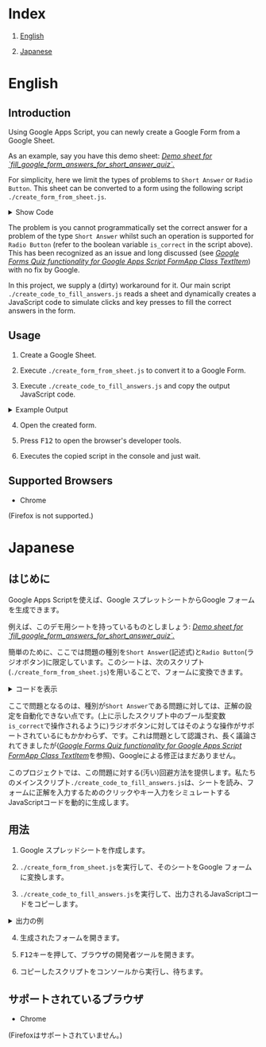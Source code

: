 # Index

1. [English](#english)

2. [Japanese](#japanese)

# English 

## Introduction

Using Google Apps Script, you can newly create a Google Form from a Google Sheet.

As an example, say you have this demo sheet: [*Demo sheet for \`fill_google_form_answers_for_short_answer_quiz\`.*](https://docs.google.com/spreadsheets/d/1n4QRk7uA0Q4U_T4oEK3sLEApvdj8qPbHO7ZQRSvhV-A/edit?usp=sharing)

For simplicity, here we limit the types of problems to `Short Answer` or `Radio Button`. This sheet can be converted to a form using the following script `./create_form_from_sheet.js`.

<details>
<summary>Show Code</summary>

```javascript
function createGoogleForm(){

    const sheet_name = 'Problem Data';
    
    const cells = SpreadsheetApp.getActiveSpreadsheet().getSheetByName(sheet_name).getDataRange().getValues();
  
    const form_title = `${cells[2][1]}_${Math.random()}`;
    console.log(`Creating the form [ ${form_title} ]...`);
    const Form = FormApp.create(form_title);

    Form.setDescription(cells[3][1]);
    Form.setIsQuiz(true)

    const num_problems = cells[0][10];
    const problem_start_index = 7;

    for (let i = problem_start_index; i < problem_start_index + num_problems; ++i) {
        
        const problem_type  = cells[i][2];
        const problem_title = cells[i][4];
        const answer        = cells[i][5];

        if (problem_type == 'Short Answer') {

            Form.addTextItem().setTitle(problem_title);

        } else if (problem_type == 'Radio Button') {

            const radio   = Form.addMultipleChoiceItem().setTitle(problem_title);
            const options = [];

            let j = 7;
            while (true) {
                const option = cells[i][j++];
                if (option == '') {
                    break;
                }
                let is_correct = false;
                if (option == answer) {
                    is_correct = true;
                }
                options.push(radio.createChoice(option, is_correct));
            }

            radio.setChoices(options)
            
        }

    }
    
}
```
</details>

The problem is you cannot programmatically set the correct answer for a problem of the type `Short Answer` whilst such an operation is supported for `Radio Button` (refer to the boolean variable `is_correct` in the script above). This has been recognized as an issue and long discussed (see [*Google Forms Quiz functionality for Google Apps Script FormApp Class TextItem*](https://issuetracker.google.com/issues/117437423)) with no fix by Google.

In this project, we supply a (dirty) workaround for it. Our main script `./create_code_to_fill_answers.js` reads a sheet and dynamically creates a JavaScript code to simulate clicks and key presses to fill the correct answers in the form.

## Usage

1. Create a Google Sheet.

2. Execute `./create_form_from_sheet.js` to convert it to a Google Form.

3. Execute `./create_code_to_fill_answers.js` and copy the output JavaScript code.

<details>
<summary>Example Output</summary>

```javascript
(function() {
    'use strict';

    /*-------------------------------------*/

    /* parameters */

    const is_debug_mode = 1;

    /*-------------------------------------*/

    /* functions */

    function q(parent, css_selector) {
        return parent.querySelector(css_selector);
    }

    function qa(parent, css_selector) {
        return parent.querySelectorAll(css_selector);
    }

    function p(x) {
        if (is_debug_mode) {
            console.log(x);
        }
    }

    function sum(array) {
        return array.reduce((a, b) => { return (a + b); }, 0);
    }

    /*-------------------------------------*/

    /* main */

    //closes all cards
    q(document, 'div.freebirdFormeditorViewPageTitleAndDescription').click();

    const tmp = JSON.parse(`[["Which color will you get when you mix red and blue?","What is the name of the highest mountain in Japan?","What is the name of the country which has the largest population?"],["purple","Mt. Fuji","China"]]`);
    const a_problems = tmp[0];
    const a_answers = tmp[1];

    const cards = qa(document, 'div.freebirdFormeditorViewItemcardRoot');

    const s_problems_to_process = new Set();

    for (let card of cards) {

        const e_problem_title = q(card, 'textarea.appsMaterialWizTextinputTextareaInput.exportTextarea');
        const problem = e_problem_title.getAttribute('data-initial-value');
        const problem_index = a_problems.indexOf(problem);

        //You can speed-up the processing by decreasing each element.
        //Too small a value, however, can cause an incomplete result.
        const a_wait_ms = [
            500,
            500,
            500,
        ];

        if (problem_index != -1) {

            s_problems_to_process.add(problem);

            function fillAnswer() {

                console.log(`🔵 Processing the card [ ${problem} ]...`);

                //expands the card
                e_problem_title.click();

                //clicks the 'Answer key' button
                const e_answer_key = q(card, 'div.appsMaterialWizButtonEl.hasIcon.appsMaterialWizButtonPaperbuttonEl.appsMaterialWizButtonPaperbuttonText.appsMaterialWizButtonPaperbuttonTextColored');
                e_answer_key.click();

                let wait_index = -1;

                window.setTimeout(() => {

                    //inputs the answer
                    let e_answer = q(card, 'input.quantumWizTextinputSimpleinputInput.exportInput');
                    e_answer.click();

                    window.setTimeout(() => {

                        e_answer = q(card, 'input.quantumWizTextinputSimpleinputInput.exportInput'); //Re-select is needed here.
                        document.execCommand('insertText', false, a_answers[problem_index]);

                        //clicks the 'Mark all other answers incorrect' button
                        const e_mark_all_other_answers_incorrect = q(card, 'div.quantumWizTogglePapercheckboxEl.appsMaterialWizTogglePapercheckboxCheckbox.docssharedWizToggleLabeledControl.freebirdThemedCheckbox.freebirdMaterialWidgetsToggleLabeledCheckbox');
                        e_mark_all_other_answers_incorrect.click();

                        window.setTimeout(() => {

                            //clicks the 'Done' button
                            let e_done = qa(card, 'span.appsMaterialWizButtonPaperbuttonLabel.quantumWizButtonPaperbuttonLabel.exportLabel');
                            e_done = e_done[e_done.length - 1];
                            e_done.click();

                            console.log('└ Done.');

                            s_problems_to_process.delete(problem);
                            if (s_problems_to_process.size == 0) {
                                console.log('============');
                                console.log(' Completed. ');
                                console.log('============');
                            } else {
                                console.log(`└ ${s_problems_to_process.size} problems left.`);
                            }

                        }, a_wait_ms[++wait_index]);

                    }, a_wait_ms[++wait_index]);

                }, a_wait_ms[++wait_index]);

            }

            window.setTimeout(fillAnswer, problem_index * (sum(a_wait_ms) * 2));

        }

    }

    /*-------------------------------------*/

})();
```
</details>

4. Open the created form.

5. Press <kbd>F12</kbd> to open the browser's developer tools.

6. Executes the copied script in the console and just wait.

## Supported Browsers

- Chrome

(Firefox is not supported.)

# Japanese

## はじめに

Google Apps Scriptを使えば、Google スプレットシートからGoogle フォームを生成できます。

例えば、このデモ用シートを持っているものとしましょう: [*Demo sheet for \`fill_google_form_answers_for_short_answer_quiz\`.*](https://docs.google.com/spreadsheets/d/1n4QRk7uA0Q4U_T4oEK3sLEApvdj8qPbHO7ZQRSvhV-A/edit?usp=sharing)

簡単のために、ここでは問題の種別を`Short Answer`(記述式)と`Radio Button`(ラジオボタン)に限定しています。このシートは、次のスクリプト(`./create_form_from_sheet.js`)を用いることで、フォームに変換できます。

<details>
<summary>コードを表示</summary>

```javascript
function createGoogleForm(){

    const sheet_name = 'Problem Data';
    
    const cells = SpreadsheetApp.getActiveSpreadsheet().getSheetByName(sheet_name).getDataRange().getValues();
  
    const form_title = `${cells[2][1]}_${Math.random()}`;
    console.log(`Creating the form [ ${form_title} ]...`);
    const Form = FormApp.create(form_title);

    Form.setDescription(cells[3][1]);
    Form.setIsQuiz(true)

    const num_problems = cells[0][10];
    const problem_start_index = 7;

    for (let i = problem_start_index; i < problem_start_index + num_problems; ++i) {
        
        const problem_type  = cells[i][2];
        const problem_title = cells[i][4];
        const answer        = cells[i][5];

        if (problem_type == 'Short Answer') {

            Form.addTextItem().setTitle(problem_title);

        } else if (problem_type == 'Radio Button') {

            const radio   = Form.addMultipleChoiceItem().setTitle(problem_title);
            const options = [];

            let j = 7;
            while (true) {
                const option = cells[i][j++];
                if (option == '') {
                    break;
                }
                let is_correct = false;
                if (option == answer) {
                    is_correct = true;
                }
                options.push(radio.createChoice(option, is_correct));
            }

            radio.setChoices(options)
            
        }

    }
    
}
```
</details>

ここで問題となるのは、種別が`Short Answer`である問題に対しては、正解の設定を自動化できない点です。(上に示したスクリプト中のブール型変数`is_correct`で操作されるように)ラジオボタンに対してはそのような操作がサポートされているにもかかわらず、です。これは問題として認識され、長く議論されてきましたが([*Google Forms Quiz functionality for Google Apps Script FormApp Class TextItem*](https://issuetracker.google.com/issues/117437423)を参照)、Googleによる修正はまだありません。

このプロジェクトでは、この問題に対する(汚い)回避方法を提供します。私たちのメインスクリプト`./create_code_to_fill_answers.js`は、シートを読み、フォームに正解を入力するためのクリックやキー入力をシミュレートするJavaScriptコードを動的に生成します。

## 用法

1. Google スプレッドシートを作成します。

2. `./create_form_from_sheet.js`を実行して、そのシートをGoogle フォームに変換します。

3. `./create_code_to_fill_answers.js`を実行して、出力されるJavaScriptコードをコピーします。

<details>
<summary>出力の例</summary>

```javascript
(function() {
    'use strict';

    /*-------------------------------------*/

    /* parameters */

    const is_debug_mode = 1;

    /*-------------------------------------*/

    /* functions */

    function q(parent, css_selector) {
        return parent.querySelector(css_selector);
    }

    function qa(parent, css_selector) {
        return parent.querySelectorAll(css_selector);
    }

    function p(x) {
        if (is_debug_mode) {
            console.log(x);
        }
    }

    function sum(array) {
        return array.reduce((a, b) => { return (a + b); }, 0);
    }

    /*-------------------------------------*/

    /* main */

    //closes all cards
    q(document, 'div.freebirdFormeditorViewPageTitleAndDescription').click();

    const tmp = JSON.parse(`[["Which color will you get when you mix red and blue?","What is the name of the highest mountain in Japan?","What is the name of the country which has the largest population?"],["purple","Mt. Fuji","China"]]`);
    const a_problems = tmp[0];
    const a_answers = tmp[1];

    const cards = qa(document, 'div.freebirdFormeditorViewItemcardRoot');

    const s_problems_to_process = new Set();

    for (let card of cards) {

        const e_problem_title = q(card, 'textarea.appsMaterialWizTextinputTextareaInput.exportTextarea');
        const problem = e_problem_title.getAttribute('data-initial-value');
        const problem_index = a_problems.indexOf(problem);

        //You can speed-up the processing by decreasing each element.
        //Too small a value, however, can cause an incomplete result.
        const a_wait_ms = [
            500,
            500,
            500,
        ];

        if (problem_index != -1) {

            s_problems_to_process.add(problem);

            function fillAnswer() {

                console.log(`🔵 Processing the card [ ${problem} ]...`);

                //expands the card
                e_problem_title.click();

                //clicks the 'Answer key' button
                const e_answer_key = q(card, 'div.appsMaterialWizButtonEl.hasIcon.appsMaterialWizButtonPaperbuttonEl.appsMaterialWizButtonPaperbuttonText.appsMaterialWizButtonPaperbuttonTextColored');
                e_answer_key.click();

                let wait_index = -1;

                window.setTimeout(() => {

                    //inputs the answer
                    let e_answer = q(card, 'input.quantumWizTextinputSimpleinputInput.exportInput');
                    e_answer.click();

                    window.setTimeout(() => {

                        e_answer = q(card, 'input.quantumWizTextinputSimpleinputInput.exportInput'); //Re-select is needed here.
                        document.execCommand('insertText', false, a_answers[problem_index]);

                        //clicks the 'Mark all other answers incorrect' button
                        const e_mark_all_other_answers_incorrect = q(card, 'div.quantumWizTogglePapercheckboxEl.appsMaterialWizTogglePapercheckboxCheckbox.docssharedWizToggleLabeledControl.freebirdThemedCheckbox.freebirdMaterialWidgetsToggleLabeledCheckbox');
                        e_mark_all_other_answers_incorrect.click();

                        window.setTimeout(() => {

                            //clicks the 'Done' button
                            let e_done = qa(card, 'span.appsMaterialWizButtonPaperbuttonLabel.quantumWizButtonPaperbuttonLabel.exportLabel');
                            e_done = e_done[e_done.length - 1];
                            e_done.click();

                            console.log('└ Done.');

                            s_problems_to_process.delete(problem);
                            if (s_problems_to_process.size == 0) {
                                console.log('============');
                                console.log(' Completed. ');
                                console.log('============');
                            } else {
                                console.log(`└ ${s_problems_to_process.size} problems left.`);
                            }

                        }, a_wait_ms[++wait_index]);

                    }, a_wait_ms[++wait_index]);

                }, a_wait_ms[++wait_index]);

            }

            window.setTimeout(fillAnswer, problem_index * (sum(a_wait_ms) * 2));

        }

    }

    /*-------------------------------------*/

})();
```
</details>

4. 生成されたフォームを開きます。

5. <kbd>F12</kbd>キーを押して、ブラウザの開発者ツールを開きます。

6. コピーしたスクリプトをコンソールから実行し、待ちます。

## サポートされているブラウザ

- Chrome

(Firefoxはサポートされていません。)

<!-- vim: set spell: -->

